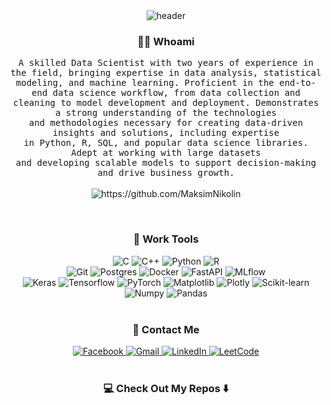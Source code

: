 <!-- ![Langs](https://github-readme-stats.vercel.app/api/top-langs/?username=MaksimNikolin&layout=compact) -->

<div align="center">
  <img src="https://i.giphy.com/media/v1.Y2lkPTc5MGI3NjExOGJ6N3VvMjJ0cWxxMGk5NWR3ZDMyczV0NmNzenB0bzVlZzJlczZtZiZlcD12MV9pbnRlcm5hbF9naWZfYnlfaWQmY3Q9Zw/L3nWlmgyqCeU8/giphy.gif" alt="header"/>
</div>

<!-- <div align="center" style="background-color:#00BFFF; font-size: 12.2">
  <pre><code>  <p style="font-size: 1.5em; margin: 10;">Hello, I'm Maksim!</p>

Data Scientist | ML Engineer
  </code></pre>
</div> -->

<h3 align="center"> 👨‍💻 Whoami</h3>
<p align="center">
  <samp> 
        A skilled Data Scientist with two years of experience in the field, bringing expertise in data analysis, statistical
   <br> modeling, and machine learning. Proficient in the end-to-end data science workflow, from data collection and
   <br> cleaning to model development and deployment. Demonstrates a strong understanding of the technologies
   <br> and methodologies necessary for creating data-driven insights and solutions, including expertise
   <br> in Python, R, SQL, and popular data science libraries. Adept at working with large datasets
   <br> and developing scalable models to support decision-making and drive business growth.
  </samp>
  <br> <br>
  <img src="https://komarev.com/ghpvc/?username=MaksimNikolin" alt="https://github.com/MaksimNikolin" />
</p>

<br>
<h3 align="center"> 🔭 Work Tools</h3>

<div align="center">
    <img src="https://img.shields.io/badge/c-%2300599C.svg?style=for-the-badge&logo=c&logoColor=white" alt="C" />
    <img src="https://img.shields.io/badge/c++-%2300599C.svg?style=for-the-badge&logo=c%2B%2B&logoColor=white" alt="C++" />
    <img src="https://img.shields.io/badge/python-3670A0?style=for-the-badge&logo=python&logoColor=ffdd54" alt="Python" />
    <img src="https://img.shields.io/badge/r-%23276DC3.svg?style=for-the-badge&logo=r&logoColor=white" alt="R" />
</div>

<div align="center">
    <img src="https://img.shields.io/badge/git-%23F05033.svg?style=for-the-badge&logo=git&logoColor=white" alt="Git" />
    <img src="https://img.shields.io/badge/postgres-%23316192.svg?style=for-the-badge&logo=postgresql&logoColor=white" alt="Postgres" />
    <img src="https://img.shields.io/badge/docker-%230db7ed.svg?style=for-the-badge&logo=docker&logoColor=white" alt="Docker" />
    <img src="https://img.shields.io/badge/FastAPI-005571?style=for-the-badge&logo=fastapi" alt="FastAPI" />
    <img src="https://img.shields.io/badge/mlflow-%23d9ead3.svg?style=for-the-badge&logo=numpy&logoColor=blue" alt="MLflow" />
</div>

<div align="center">
    <img src="https://img.shields.io/badge/Keras-%23D00000.svg?style=for-the-badge&logo=Keras&logoColor=white" alt="Keras" />
    <img src="https://img.shields.io/badge/TensorFlow-%23FF6F00.svg?style=for-the-badge&logo=TensorFlow&logoColor=white" alt="Tensorflow" />
    <img src="https://img.shields.io/badge/PyTorch-%23EE4C2C.svg?style=for-the-badge&logo=PyTorch&logoColor=white" alt="PyTorch" />
    <img src="https://img.shields.io/badge/Matplotlib-%23ffffff.svg?style=for-the-badge&logo=Matplotlib&logoColor=black" alt="Matplotlib" />
    <img src="https://img.shields.io/badge/Plotly-%233F4F75.svg?style=for-the-badge&logo=plotly&logoColor=white" alt="Plotly" />
    <img src="https://img.shields.io/badge/scikit--learn-%23F7931E.svg?style=for-the-badge&logo=scikit-learn&logoColor=white" alt="Scikit-learn" />
    <img src="https://img.shields.io/badge/numpy-%23013243.svg?style=for-the-badge&logo=numpy&logoColor=white" alt="Numpy" />
    <img src="https://img.shields.io/badge/pandas-%23150458.svg?style=for-the-badge&logo=pandas&logoColor=white" alt="Pandas" />
</div>

<br>
<h3 align="center"> 💬 Contact Me</h3>

<div align="center">
  <a href="https://www.facebook.com/max.nikolin">
    <img src="https://img.shields.io/badge/Facebook-%231877F2.svg?style=for-the-badge&logo=Facebook&logoColor=white" alt="Facebook" />
  </a>
    <a href="mailto:maksim1nikolin@gmail.com">
    <img src="https://img.shields.io/badge/Gmail-D14836?style=for-the-badge&logo=gmail&logoColor=white" alt="Gmail" />
  </a>
  <a href="https://www.linkedin.com/in/maksim-nikolin-a30841102">
    <img src="https://img.shields.io/badge/linkedin-%230077B5.svg?style=for-the-badge&logo=linkedin&logoColor=white" alt="LinkedIn" />
  </a>
  <a href="https://leetcode.com/u/maksim_nikolin/">
    <img src="https://img.shields.io/badge/LeetCode-000000?style=for-the-badge&logo=LeetCode&logoColor=#d16c06" alt="LeetCode" />
  </a>
</div>

<br>
<h3 align="center"> 💻 Check Out My Repos ⬇️</h3>
